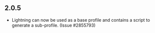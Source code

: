 ## 2.0.5
* Lightning can now be used as a base profile and contains a script to generate
  a sub-profile. (Issue #2855793)
